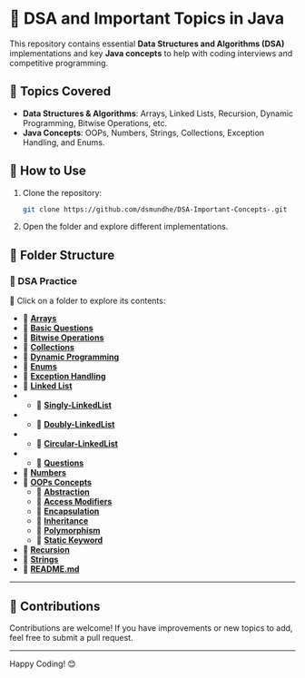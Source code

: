 # 📌 DSA and Important Topics in Java

This repository contains essential **Data Structures and Algorithms (DSA)** implementations and key **Java concepts** to help with coding interviews and competitive programming.

## 📌 Topics Covered
- **Data Structures & Algorithms**: Arrays, Linked Lists, Recursion, Dynamic Programming, Bitwise Operations, etc.
- **Java Concepts**: OOPs, Numbers, Strings, Collections, Exception Handling, and Enums.

## 🚀 How to Use
1. Clone the repository:
   ```sh
   git clone https://github.com/dsmundhe/DSA-Important-Concepts-.git
   ```
2. Open the folder and explore different implementations.

## 📂 Folder Structure

### 📂 DSA Practice
📌 Click on a folder to explore its contents:

- 📁 **[Arrays](arrays/)**
- 📁 **[Basic Questions](basic_questions)**
- 📁 **[Bitwise Operations](bitwiseOpp)**
- 📁 **[Collections](Collection)**
- 📁 **[Dynamic Programming](Dynamic_Programming/)**
- 📁 **[Enums](Enums)**
- 📁 **[Exception Handling](Exceptions)**
- 📁 **[Linked List](linkedlist)**
-   - 🔹 **[Singly-LinkedList](linkedlist/Singly_LinkedList)**
-   - 🔹 **[Doubly-LinkedList](linkedlist/Doubly_LinkedList)**
-   - 🔹 **[Circular-LinkedList](linkedlist/Circular_LinkedList)**
-   - 🔹 **[Questions](linkedlist/Questions)**
- 📁 **[Numbers](numbers)**
- 📁 **[OOPs Concepts](oops)**
   - 🔹 **[Abstraction](oops/abstraction)**
   - 🔹 **[Access Modifiers](oops/access)**
   - 🔹 **[Encapsulation](OOPs_Concepts/Encapsulation/)**
   - 🔹 **[Inheritance](oops/inheritance)**
   - 🔹 **[Polymorphism](oops/polymorphism)**
   - 🔹 **[Static Keyword](oops)**
- 📁 **[Recursion](Recursion)**
- 📁 **[Strings](strings)**
- 📄 **[README.md](README.md)**

---

## 📢 Contributions
Contributions are welcome! If you have improvements or new topics to add, feel free to submit a pull request.

---

Happy Coding! 😊
